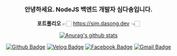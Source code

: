 <div align=center>
  
  ### 안녕하세요. NodeJS 백엔드 개발자 심다송입니다.
  
  **포트폴리오** 👉🏻 https://sim.dasong.dev 👈🏻

  [![Anurag's github stats](https://github-readme-stats.vercel.app/api?username=SimDaSong&count_private=true&show_icons=true)](https://github.com/SimDaSong)

  [![Github Badge](http://img.shields.io/badge/-github-black?style=flat&logo=github&link=https://github.com/SimDaSong/)](https://github.com/SimDaSong/)
  [![Velog Badge](http://img.shields.io/badge/-velog-rgb(18%2C%20184%2C%20134)?style=flat&link=https://velog.io/@software/)](https://velog.io/@software/)
  [![Facebook Badge](https://img.shields.io/badge/facebook-1877f2?style=flat&logo=facebook&logoColor=white&link=https://fb.com/100008001034636)](https://fb.com/100008001034636)
  [![Gmail Badge](https://img.shields.io/badge/mail-d14836?style=flat&logo=Gmail&logoColor=white&link=mailto:song98987@korea.ac.kr)](mailto:song98987@korea.ac.kr)

</div>
